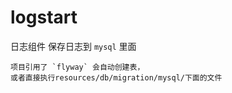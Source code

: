 # logstart
日志组件 保存日志到 `mysql` 里面

    项目引用了 `flyway` 会自动创建表，
    或者直接执行resources/db/migration/mysql/下面的文件
